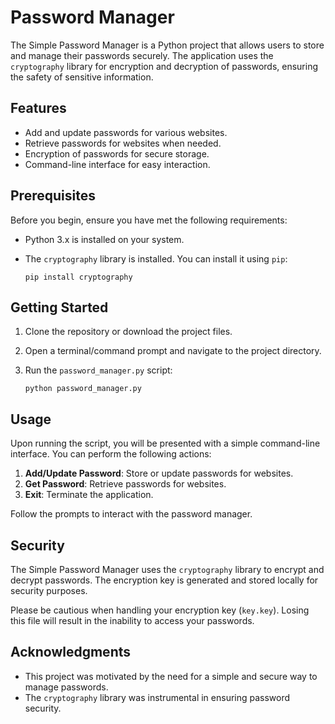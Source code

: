 # Password Manager

The Simple Password Manager is a Python project that allows users to store and manage their passwords securely. The application uses the `cryptography` library for encryption and decryption of passwords, ensuring the safety of sensitive information.

## Features

- Add and update passwords for various websites.
- Retrieve passwords for websites when needed.
- Encryption of passwords for secure storage.
- Command-line interface for easy interaction.

## Prerequisites

Before you begin, ensure you have met the following requirements:

- Python 3.x is installed on your system.
- The `cryptography` library is installed. You can install it using `pip`:

  ```
  pip install cryptography
  ```

## Getting Started

1. Clone the repository or download the project files.

2. Open a terminal/command prompt and navigate to the project directory.

3. Run the `password_manager.py` script:

   ```
   python password_manager.py
   ```

## Usage

Upon running the script, you will be presented with a simple command-line interface. You can perform the following actions:

1. **Add/Update Password**: Store or update passwords for websites.
2. **Get Password**: Retrieve passwords for websites.
3. **Exit**: Terminate the application.

Follow the prompts to interact with the password manager.

## Security

The Simple Password Manager uses the `cryptography` library to encrypt and decrypt passwords. The encryption key is generated and stored locally for security purposes.

Please be cautious when handling your encryption key (`key.key`). Losing this file will result in the inability to access your passwords.

## Acknowledgments

- This project was motivated by the need for a simple and secure way to manage passwords.
- The `cryptography` library was instrumental in ensuring password security.

